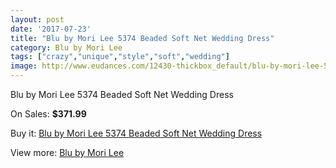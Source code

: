 ```yaml
---
layout: post
date: '2017-07-23'
title: "Blu by Mori Lee 5374 Beaded Soft Net Wedding Dress"
category: Blu by Mori Lee
tags: ["crazy","unique","style","soft","wedding"]
image: http://www.eudances.com/12430-thickbox_default/blu-by-mori-lee-5374-beaded-soft-net-wedding-dress.jpg
---
```

Blu by Mori Lee 5374 Beaded Soft Net Wedding Dress

On Sales: **$371.99**
<a href="https://www.eudances.com/en/blu-by-mori-lee/3847-blu-by-mori-lee-5374-beaded-soft-net-wedding-dress.html"><amp-img layout="responsive" width="600" height="600" src="//www.eudances.com/12430-thickbox_default/blu-by-mori-lee-5374-beaded-soft-net-wedding-dress.jpg" alt="Blu by Mori Lee 5374 Beaded Soft Net Wedding Dress 0" /></a>
<a href="https://www.eudances.com/en/blu-by-mori-lee/3847-blu-by-mori-lee-5374-beaded-soft-net-wedding-dress.html"><amp-img layout="responsive" width="600" height="600" src="//www.eudances.com/12435-thickbox_default/blu-by-mori-lee-5374-beaded-soft-net-wedding-dress.jpg" alt="Blu by Mori Lee 5374 Beaded Soft Net Wedding Dress 1" /></a>
<a href="https://www.eudances.com/en/blu-by-mori-lee/3847-blu-by-mori-lee-5374-beaded-soft-net-wedding-dress.html"><amp-img layout="responsive" width="600" height="600" src="//www.eudances.com/12434-thickbox_default/blu-by-mori-lee-5374-beaded-soft-net-wedding-dress.jpg" alt="Blu by Mori Lee 5374 Beaded Soft Net Wedding Dress 2" /></a>
<a href="https://www.eudances.com/en/blu-by-mori-lee/3847-blu-by-mori-lee-5374-beaded-soft-net-wedding-dress.html"><amp-img layout="responsive" width="600" height="600" src="//www.eudances.com/12433-thickbox_default/blu-by-mori-lee-5374-beaded-soft-net-wedding-dress.jpg" alt="Blu by Mori Lee 5374 Beaded Soft Net Wedding Dress 3" /></a>
<a href="https://www.eudances.com/en/blu-by-mori-lee/3847-blu-by-mori-lee-5374-beaded-soft-net-wedding-dress.html"><amp-img layout="responsive" width="600" height="600" src="//www.eudances.com/12432-thickbox_default/blu-by-mori-lee-5374-beaded-soft-net-wedding-dress.jpg" alt="Blu by Mori Lee 5374 Beaded Soft Net Wedding Dress 4" /></a>
<a href="https://www.eudances.com/en/blu-by-mori-lee/3847-blu-by-mori-lee-5374-beaded-soft-net-wedding-dress.html"><amp-img layout="responsive" width="600" height="600" src="//www.eudances.com/12431-thickbox_default/blu-by-mori-lee-5374-beaded-soft-net-wedding-dress.jpg" alt="Blu by Mori Lee 5374 Beaded Soft Net Wedding Dress 5" /></a>

Buy it: [Blu by Mori Lee 5374 Beaded Soft Net Wedding Dress](https://www.eudances.com/en/blu-by-mori-lee/3847-blu-by-mori-lee-5374-beaded-soft-net-wedding-dress.html "Blu by Mori Lee 5374 Beaded Soft Net Wedding Dress")

View more: [Blu by Mori Lee](https://www.eudances.com/en/39-blu-by-mori-lee "Blu by Mori Lee")